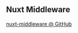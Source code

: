 ## Nuxt Middleware

[nuxt-middleware @ GitHub](https://github.com/AloisSeckar/demos-nuxt/tree/main/nuxt-middleware)
